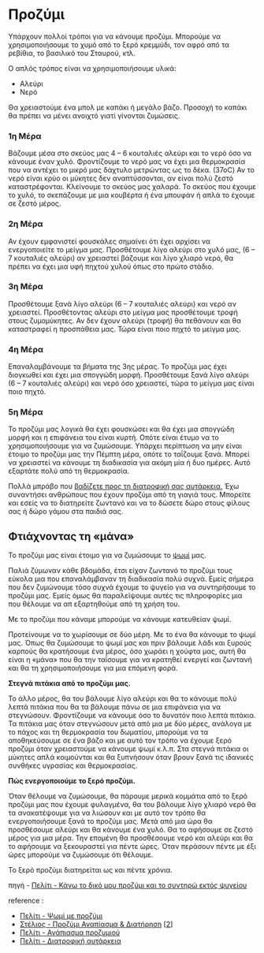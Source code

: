 # Προζύμι

Υπάρχουν πολλοί τρόποι για να κάνουμε προζύμι. Μπορούμε να χρησιμοποιήσουμε το χυμό από το ξερό κρεμμύδι, τον αφρό από τα ρεβίθια, το βασιλικό του Σταυρού, κτλ. 

Ο απλός τρόπος είναι να χρησιμοποιήσουμε υλικά:  
* Αλεύρι
* Νερό

Θα χρειαστούμε ένα μπολ με καπάκι ή μεγάλο βάζο. Προσοχή το καπάκι θα πρέπει να μένει ανοιχτό γιατί γίνονται ζυμώσεις.

### 1η Μέρα

Βάζουμε μέσα στο σκεύος μας 4 – 6 κουταλιές αλεύρι και το νερό όσο να κάνουμε έναν χυλό. Φροντίζουμε το νερό μας να έχει μια θερμοκρασία που να αντέχει το μικρό μας δάχτυλο μετρώντας ως το δέκα. (37οC) Αν το νερό είναι κρύο οι μύκητες δεν αναπτύσσονται, αν είναι πολύ ζεστό καταστρέφονται. Κλείνουμε το σκεύος μας χαλαρά. Το σκεύος που έχουμε το χυλό, το σκεπάζουμε με μια κουβέρτα ή ένα μπουφάν ή απλά το έχουμε σε ζεστό μέρος.

### 2η Μέρα

Αν έχουν εμφανιστεί φουσκάλες σημαίνει ότι έχει αρχίσει να ενεργοποιείτε το μείγμα μας. Προσθέτουμε λίγο αλεύρι στο χυλό μας, (6 – 7 κουταλιές αλεύρι) αν χρειαστεί βάζουμε και λίγο χλιαρό νερό, θα πρέπει να έχει μια υφή πηχτού χυλού όπως στο πρώτο στάδιο.

### 3η Μέρα

Προσθέτουμε ξανά λίγο αλεύρι (6 – 7 κουταλιές αλεύρι) και νερό αν χρειαστεί. Προσθέτοντας αλεύρι στο μείγμα μας προσθέτουμε τροφή στους ζυμομύκητες. Αν δεν έχουν αλεύρι (τροφή) θα πεθάνουν και θα καταστραφεί η προσπάθεια μας. Τώρα είναι ποιο πηχτό το μείγμα μας.

### 4η Μέρα

Επαναλαμβάνουμε τα βήματα της 3ης μέρας. Το προζύμι μας έχει διογκωθεί και έχει μια σπογγώδη μορφή. Προσθέτουμε ξανά λίγο αλεύρι (6 – 7 κουταλιές αλεύρι) και νερό όσο χρειαστεί, τώρα το μείγμα μας είναι ποιο πηχτό.

### 5η Μέρα

Το προζύμι μας λογικά θα έχει φουσκώσει και θα έχει μια σπογγώδη μορφή και η επιφάνεια του είναι κυρτή. Οπότε είναι έτυμο να το χρησιμοποιήσουμε για να ζυμώσουμε. Υπάρχει περίπτωση να μην είναι έτοιμο το προζύμι μας την Πέμπτη μέρα, οπότε το ταΐζουμε ξανά. Μπορεί να χρειαστεί να κάνουμε τη διαδικασία για ακόμη μία ή δυο ημέρες. Αυτό εξαρτάτε πολύ από τη θερμοκρασία.

Πολλά μπράβο που [βαδίζετε προς τη διατροφική σας αυτάρκεια.](https://peliti.gr/vadizontas-pros-tin-aftarkeia/) Έχω συναντήσει ανθρώπους που έχουν προζύμι από τη γιαγιά τους. Μπορείτε και εσείς να το διατηρείτε ζωντανό και να το δώσετε δώρο στους φίλους σας ή δώρο γάμου στα παιδιά σας.

## Φτιάχνοντας τη «μάνα»

Το προζύμι μας είναι έτοιμο για να ζυμώσουμε το [ψωμί](https://peliti.gr/psomi-me-prozymi/) μας.

Παλιά ζύμωναν κάθε βδομάδα, έτσι είχαν ζωντανό το προζύμι τους εύκολα μια που επαναλάμβαναν τη διαδικασία πολύ συχνά. Εμείς σήμερα που δεν ζυμώνουμε τόσο συχνά έχουμε το ψυγείο για να συντηρήσουμε το προζύμι μας. Εμείς όμως θα παραλείψουμε αυτές τις πληροφορίες μια που θέλουμε να απ εξαρτηθούμε από τη χρήση του.

Με το προζύμι που κάναμε μπορούμε να κάνουμε κατευθείαν ψωμί.

Προτείνουμε να το χωρίσουμε σε δύο μέρη. Με το ένα θα κάνουμε το ψωμί μας. Όπως θα ζυμώσουμε το ψωμί μας και πριν βάλουμε λάδι και ξυρούς καρπούς θα κρατήσουμε ένα μέρος, όσο χωράει η χούφτα μας, αυτή θα είναι η «μάνα» που θα την ταΐσουμε για να κρατηθεί ενεργεί και ζωντανή και θα τη χρησιμοποιήσουμε για μια επόμενη φορά.

**Στεγνά πιτάκια από το προζύμι μας.**

Το άλλο μέρος, θα του βάλουμε λίγο αλεύρι και θα το κάνουμε πολύ λεπτά πιτάκια που θα τα βάλουμε πάνω σε μια επιφάνεια για να στεγνώσουν. Φροντίζουμε να κάνουμε όσο το δυνατόν ποιο λεπτά πιτάκια. Τα πιτάκια μας όταν στεγνώσουν μετά από μια με δύο μέρες, ανάλογα με το πάχος και τη θερμοκρασία του δωματίου, μπορούμε να τα αποθηκεύσουμε σε ένα βάζο και με αυτό τον τρόπο να έχουμε ξερό προζύμι όταν χρειαστούμε να κάνουμε ψωμί κ.λ.π. Στα στεγνά πιτάκια οι μύκητες απλά κοιμούνται και θα ξυπνήσουν όταν βρουν ξανά τις ιδανικές συνθήκες υγρασίας και θερμοκρασίας.

**Πώς ενεργοποιούμε το ξερό προζύμι.**

Όταν θέλουμε να ζυμώσουμε, θα πάρουμε μερικά κομμάτια από το ξερό προζύμι μας που έχουμε φυλαγμένα, θα του βάλουμε λίγο χλιαρό νερό θα τα ανακατέψουμε για να λιώσουν και με αυτό τον τρόπο θα ενεργοποιήσουμε ξανά το προζύμι μας. Μετά από μια ώρα θα προσθέσουμε αλεύρι και θα κάνουμε ένα χυλό. Θα το αφήσουμε σε ζεστό μέρος για μια μέρα. Την επομένη θα προσθέσουμε νερό και αλεύρι και θα το αφήσουμε να ξεκουραστεί για πέντε ώρες. Όταν περάσουν πέντε με έξι ώρες μπορούμε να ζυμώσουμε ότι θέλουμε.

Το ξερό προζύμι διατηρείται ως και πέντε χρόνια.

πηγή - [Πελίτι - Κάνω το δικό μου προζύμι και το συντηρώ εκτός ψυγείου](https://peliti.gr/kano-to-diko-mou-prozymi-kai-to-syntiro-ektos-psygeiou/)

reference :  
* [Πελίτι - Ψωμί με προζύμι](https://peliti.gr/psomi-me-prozymi/)
* [Στέλιος - Προζύμι Αναπίασμα & Διατήρηση](https://www.youtube.com/watch?v=llpEKXWoVA4) [[2](https://www.youtube.com/watch?v=U8PIvqH5Mck)]  
* [Πελίτι - Ανάπιασμα προζυμιού](https://peliti.gr/anapiasma-prozymiou-mia-vathia-politiki-praksi/)
* [Πελίτι - Διατροφική αυτάρκεια](https://peliti.gr/vadizontas-pros-tin-aftarkeia/)